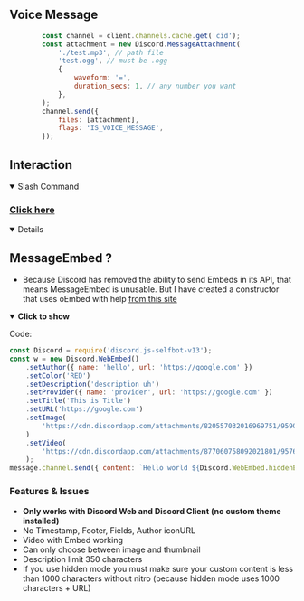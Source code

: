 ## Voice Message
```js
        const channel = client.channels.cache.get('cid');
        const attachment = new Discord.MessageAttachment(
            './test.mp3', // path file
            'test.ogg', // must be .ogg
            {
                waveform: '=',
                duration_secs: 1, // any number you want
            },
        );
        channel.send({
            files: [attachment],
            flags: 'IS_VOICE_MESSAGE',
        });
```

## Interaction
<details open>
<summary>Slash Command</summary>

### [Click here](https://github.com/aiko-chan-ai/discord.js-selfbot-v13/blob/main/Document/SlashCommand.md)

</details>
<details open>

## MessageEmbed ?
- Because Discord has removed the ability to send Embeds in its API, that means MessageEmbed is unusable. But I have created a constructor that uses oEmbed with help [from this site](https://www.reddit.com/r/discordapp/comments/82p8i6/a_basic_tutorial_on_how_to_get_the_most_out_of/)

<details open>
<summary><strong>Click to show</strong></summary>


Code:
```js
const Discord = require('discord.js-selfbot-v13');
const w = new Discord.WebEmbed()
	.setAuthor({ name: 'hello', url: 'https://google.com' })
	.setColor('RED')
	.setDescription('description uh')
	.setProvider({ name: 'provider', url: 'https://google.com' })
	.setTitle('This is Title')
	.setURL('https://google.com')
	.setImage(
		'https://cdn.discordapp.com/attachments/820557032016969751/959093026695835648/unknown.png',
	)
	.setVideo(
		'https://cdn.discordapp.com/attachments/877060758092021801/957691816143097936/The_Quintessential_Quintuplets_And_Rick_Astley_Autotune_Remix.mp4',
	);
message.channel.send({ content: `Hello world ${Discord.WebEmbed.hiddenEmbed} ${w}` });

```
### Features & Issues
- <strong>Only works with Discord Web and Discord Client (no custom theme installed)</strong>
- No Timestamp, Footer, Fields, Author iconURL
- Video with Embed working
- Can only choose between image and thumbnail
- Description limit 350 characters
- If you use hidden mode you must make sure your custom content is less than 1000 characters without nitro (because hidden mode uses 1000 characters + URL)

</details>
